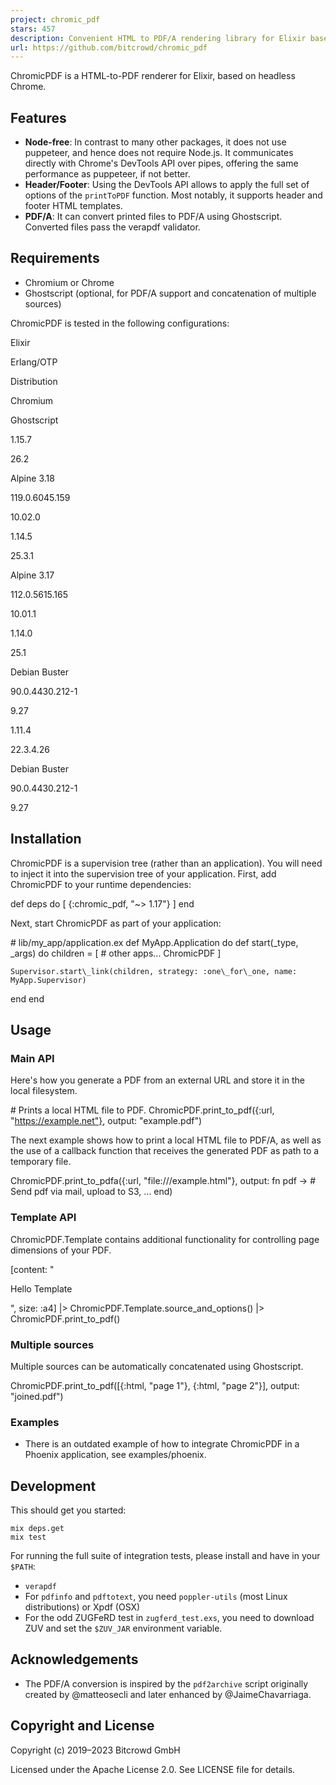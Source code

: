 ```yaml
---
project: chromic_pdf
stars: 457
description: Convenient HTML to PDF/A rendering library for Elixir based on Chrome & Ghostscript
url: https://github.com/bitcrowd/chromic_pdf
---
```


ChromicPDF is a HTML-to-PDF renderer for Elixir, based on headless Chrome.

Features
--------

-   **Node-free**: In contrast to many other packages, it does not use puppeteer, and hence does not require Node.js. It communicates directly with Chrome's DevTools API over pipes, offering the same performance as puppeteer, if not better.
-   **Header/Footer**: Using the DevTools API allows to apply the full set of options of the `printToPDF` function. Most notably, it supports header and footer HTML templates.
-   **PDF/A**: It can convert printed files to PDF/A using Ghostscript. Converted files pass the verapdf validator.

Requirements
------------

-   Chromium or Chrome
-   Ghostscript (optional, for PDF/A support and concatenation of multiple sources)

ChromicPDF is tested in the following configurations:

Elixir

Erlang/OTP

Distribution

Chromium

Ghostscript

1.15.7

26.2

Alpine 3.18

119.0.6045.159

10.02.0

1.14.5

25.3.1

Alpine 3.17

112.0.5615.165

10.01.1

1.14.0

25.1

Debian Buster

90.0.4430.212-1

9.27

1.11.4

22.3.4.26

Debian Buster

90.0.4430.212-1

9.27

Installation
------------

ChromicPDF is a supervision tree (rather than an application). You will need to inject it into the supervision tree of your application. First, add ChromicPDF to your runtime dependencies:

def deps do
  \[
    {:chromic\_pdf, "~> 1.17"}
  \]
end

Next, start ChromicPDF as part of your application:

\# lib/my\_app/application.ex
def MyApp.Application do
  def start(\_type, \_args) do
    children \= \[
      \# other apps...
      ChromicPDF
    \]

    Supervisor.start\_link(children, strategy: :one\_for\_one, name: MyApp.Supervisor)
  end
end

Usage
-----

### Main API

Here's how you generate a PDF from an external URL and store it in the local filesystem.

\# Prints a local HTML file to PDF.
ChromicPDF.print\_to\_pdf({:url, "https://example.net"}, output: "example.pdf")

The next example shows how to print a local HTML file to PDF/A, as well as the use of a callback function that receives the generated PDF as path to a temporary file.

ChromicPDF.print\_to\_pdfa({:url, "file:///example.html"}, output: fn pdf \->
  \# Send pdf via mail, upload to S3, ...
end)

### Template API

ChromicPDF.Template contains additional functionality for controlling page dimensions of your PDF.

\[content: "<p>Hello Template</p>", size: :a4\]
|> ChromicPDF.Template.source\_and\_options()
|> ChromicPDF.print\_to\_pdf()

### Multiple sources

Multiple sources can be automatically concatenated using Ghostscript.

ChromicPDF.print\_to\_pdf(\[{:html, "page 1"}, {:html, "page 2"}\], output: "joined.pdf")

### Examples

-   There is an outdated example of how to integrate ChromicPDF in a Phoenix application, see examples/phoenix.

Development
-----------

This should get you started:

```
mix deps.get
mix test
```

For running the full suite of integration tests, please install and have in your `$PATH`:

-   `verapdf`
-   For `pdfinfo` and `pdftotext`, you need `poppler-utils` (most Linux distributions) or Xpdf (OSX)
-   For the odd ZUGFeRD test in `zugferd_test.exs`, you need to download ZUV and set the `$ZUV_JAR` environment variable.

Acknowledgements
----------------

-   The PDF/A conversion is inspired by the `pdf2archive` script originally created by @matteosecli and later enhanced by @JaimeChavarriaga.

Copyright and License
---------------------

Copyright (c) 2019–2023 Bitcrowd GmbH

Licensed under the Apache License 2.0. See LICENSE file for details.
